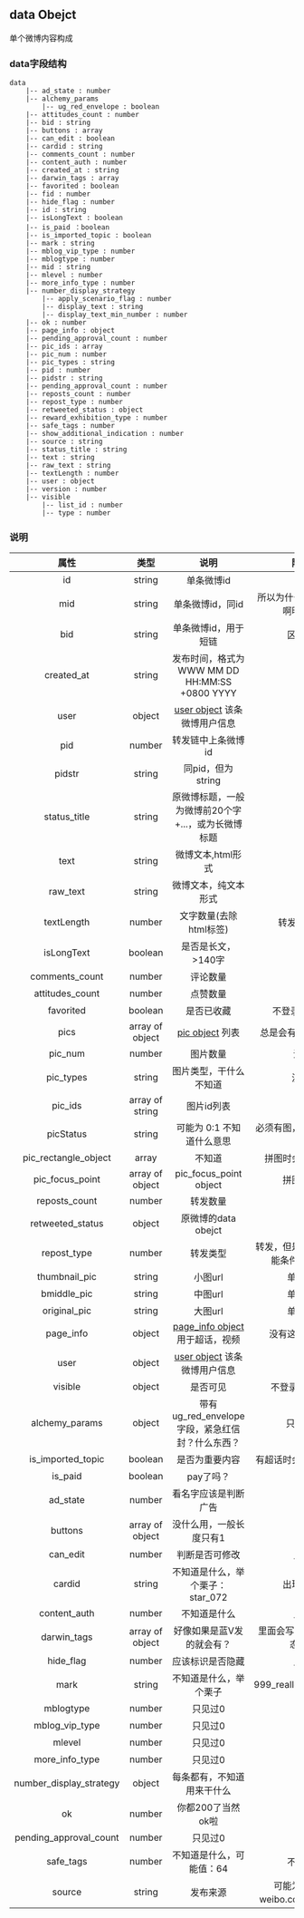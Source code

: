 ## data Obejct
单个微博内容构成

### data字段结构
```
data
    |-- ad_state : number
    |-- alchemy_params
        |-- ug_red_envelope : boolean
    |-- attitudes_count : number
    |-- bid : string
    |-- buttons : array
    |-- can_edit : boolean
    |-- cardid : string
    |-- comments_count : number
    |-- content_auth : number
    |-- created_at : string
    |-- darwin_tags : array
    |-- favorited : boolean
    |-- fid : number
    |-- hide_flag : number
    |-- id : string
    |-- isLongText : boolean
    |-- is_paid ：boolean
    |-- is_imported_topic : boolean
    |-- mark : string
    |-- mblog_vip_type : number
    |-- mblogtype : number
    |-- mid : string
    |-- mlevel : number
    |-- more_info_type : number
    |-- number_display_strategy
        |-- apply_scenario_flag : number
        |-- display_text : string
        |-- display_text_min_number : number
    |-- ok : number
    |-- page_info : object
    |-- pending_approval_count : number
    |-- pic_ids : array
    |-- pic_num : number
    |-- pic_types : string
    |-- pid : number
    |-- pidstr : string
    |-- pending_approval_count : number
    |-- reposts_count : number
    |-- repost_type : number
    |-- retweeted_status : object
    |-- reward_exhibition_type : number
    |-- safe_tags : number
    |-- show_additional_indication : number
    |-- source : string
    |-- status_title : string
    |-- text : string
    |-- raw_text : string
    |-- textLength : number
    |-- user : object
    |-- version : number
    |-- visible
        |-- list_id : number
        |-- type : number
```

### 说明
|属性|类型|说明|附加说明|
|:--:|:--:|:--:|:--:|
|id|string|单条微博id|
|mid|string|单条微博id，同id|所以为什么又有id又有mid啊明明一样的|
|bid|string|单条微博id，用于短链|区分大小写|
|created_at|string|发布时间，格式为 WWW MM DD HH:MM:SS +0800 YYYY|
|user|object|[user object](./user.md) 该条微博用户信息|
|pid|number|转发链中上条微博id|转发|
|pidstr|string|同pid，但为string|转发|
|status_title|string|原微博标题，一般为微博前20个字+...，或为长微博标题|
|text|string|微博文本,html形式|
|raw_text|string|微博文本，纯文本形式|转发|
|textLength|number|文字数量(去除html标签)|转发不会有这个|
|isLongText|boolean|是否是长文，>140字|
|comments_count|number|评论数量|
|attitudes_count|number|点赞数量|
|favorited|boolean|是否已收藏|不登录总是为false|
|pics|array of object|[pic object](./pic.md) 列表|总是会有，没图就是空的|
|pic_num|number|图片数量|没图为0|
|pic_types|string|图片类型，干什么不知道|没图为空|
|pic_ids|array of string|图片id列表|
|picStatus|string|可能为 0:1 不知道什么意思|必须有图，但不一定会有，待观察|
|pic_rectangle_object|array|不知道|拼图时会有但是是空的|
|pic_focus_point|array of object|pic_focus_point object|拼图时会出现|
|reposts_count|number|转发数量|
|retweeted_status|object|原微博的data obejct|转发|
|repost_type|number|转发类型|转发，但是不一定会有，可能条件是带emoji？|
|thumbnail_pic|string|小图url|单图才会有|
|bmiddle_pic|string|中图url|单图才会有|
|original_pic|string|大图url|单图才会有|
|page_info|object|[page_info object](./page_info.md) 用于超话，视频|没有这俩就没有这条|
|user|object|[user object](./user.md) 该条微博用户信息|
|visible|object|是否可见|不登录应该是全0吧|
|alchemy_params|object|带有ug_red_envelope字段，紧急红信封？什么东西？|只见过false|
|is_imported_topic|boolean|是否为重要内容|有超话时会出现，似乎有关|
|is_paid|boolean|pay了吗？|
|ad_state|number|看名字应该是判断广告|
|buttons|array of object|没什么用，一般长度只有1|
|can_edit|number|判断是否可修改|只见过0|
|cardid|string|不知道是什么，举个栗子：star_072|出现条件未知|
|content_auth|number|不知道是什么|只见过0|
|darwin_tags|array of object|好像如果是蓝V发的就会有？|里面会写“热门手游最新动态”之类的|
|hide_flag|number|应该标识是否隐藏|只见过0|
|mark|string|不知道是什么，举个栗子|999_reallog_mark_ad:999|WeiboADNatural|
|mblogtype|number|只见过0|
|mblog_vip_type|number|只见过0|
|mlevel|number|只见过0|
|more_info_type|number|只见过0|
|number_display_strategy|object|每条都有，不知道用来干什么|
|ok|number|你都200了当然ok啦|
|pending_approval_count|number|只见过0|
|safe_tags|number|不知道是什么，可能值：64|不一定会有|
|source|string|发布来源|可能为超话名称，weibo.com，微博国际版|
